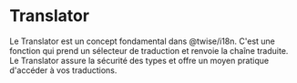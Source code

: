 # Translator

Le Translator est un concept fondamental dans @twise/i18n. C'est une fonction qui prend un sélecteur de traduction et renvoie la chaîne traduite. Le Translator assure la sécurité des types et offre un moyen pratique d'accéder à vos traductions.
